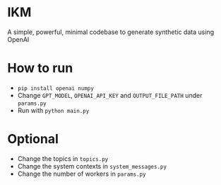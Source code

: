 # IKM

A simple, powerful, minimal codebase to generate synthetic data using OpenAI

# How to run

- `pip install openai numpy`
- Change `GPT_MODEL`, `OPENAI_API_KEY` and `OUTPUT_FILE_PATH` under `params.py`
- Run with `python main.py`

# Optional

- Change the topics in `topics.py`
- Change the system contexts in `system_messages.py`
- Change the number of workers in `params.py`
